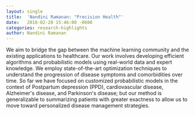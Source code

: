 ```yaml
---
layout: single
title:  'Nandini Ramanan: "Precision Health"'
date:   2018-02-20 15:46:00 -0600
categories: research-highlights
author: Nandini Ramanan
---
```


We aim to bridge the gap between the machine learning community and the existing applications to healthcare. Our work involves developing efficient algorithms and probabilistic models using real-world data and expert knowledge. We employ state-of-the-art optimization techniques to understand the progression of disease symptoms and comorbidities over time. So far we have focused on customized probabilistic models in the context of Postpartum depression (PPD), cardiovascular disease, Alzheimer's disease, and Parkinson's disease; but our method is generalizable to summarizing patients with greater exactness to allow us to move toward personalized disease management strategies.

